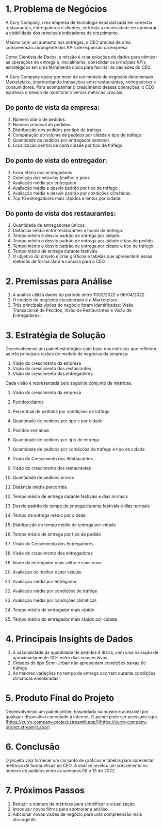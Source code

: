 # 1. Problema de Negócios
A Cury Company, uma empresa de tecnologia especializada em conectar restaurantes, entregadores e clientes, enfrenta a necessidade de aprimorar a visibilidade dos principais indicadores de crescimento. 

Mesmo com um aumento nas entregas, o CEO precisa de uma compreensão abrangente dos KPIs de expansão da empresa. 

Como Cientista de Dados, a missão é criar soluções de dados para otimizar as operações de entrega e, inicialmente, consolidar os principais KPIs estratégicos em uma ferramenta única para facilitar as decisões do CEO.

A Cury Company opera por meio de um modelo de negócios denominado Marketplace, intermediando transações entre restaurantes, entregadores e consumidores. Para acompanhar o crescimento dessas operações, o CEO expressa o desejo de monitorar diversas métricas cruciais.

## Do ponto de vista da empresa:
  1. Número diário de pedidos.
  2. Número semanal de pedidos.
  3. Distribuição dos pedidos por tipo de tráfego.
  4. Comparação do volume de pedidos por cidade e tipo de tráfego.
  5. Quantidade de pedidos por entregador semanal.
  6. Localização central de cada cidade por tipo de tráfego.

## Do ponto de vista do entregador:
  1. Faixa etária dos entregadores.
  2. Condição dos veículos (melhor e pior).
  3. Avaliação média por entregador.
  4. Avaliação média e desvio padrão por tipo de tráfego.
  5. Avaliação média e desvio padrão por condições climáticas.
  6. Top 10 entregadores mais rápidos e lentos por cidade.

## Do ponto de vista dos restaurantes:
  1. Quantidade de entregadores únicos.
  2. Distância média entre restaurantes e locais de entrega.
  3. Tempo médio e desvio padrão de entrega por cidade.
  4. Tempo médio e desvio padrão de entrega por cidade e tipo de pedido.
  5. Tempo médio e desvio padrão de entrega por cidade e tipo de tráfego.
  6. Tempo médio de entrega durante festivais.
  7. O objetivo do projeto é criar gráficos e tabelas que apresentem essas métricas de forma clara e concisa para o CEO.

# 2. Premissas para Análise
  1. A análise utiliza dados do período entre 11/02/2022 e 06/04/2022.
  2. O modelo de negócios considerado é o Marketplace.
  3. Três principais visões do negócio foram identificadas: Visão Transacional de Pedidos, Visão de Restaurantes e Visão de Entregadores.

# 3. Estratégia de Solução
Desenvolvemos um painel estratégico com base nas métricas que refletem as três principais visões do modelo de negócios da empresa:

  1. Visão do crescimento da empresa
  2. Visão do crescimento dos restaurantes
  3. Visão do crescimento dos entregadores

Cada visão é representada pelo seguinte conjunto de métricas.

1. Visão do crescimento da empresa
  1. Pedidos diários
  2. Percentual de pedidos por condições de tráfego
  3. Quantidade de pedidos por tipo e por cidade
  4. Pedidos semanais
  5. Quantidade de pedidos por tipo de entrega
  6. Quantidade de pedidos por condições de tráfego e tipo de cidade
  7. Visão do Crescimento dos Restaurantes

2. Visão do crescimento dos restaurantes
  1. Quantidade de pedidos únicos
  2. Distância média percorrida
  3. Tempo médio de entrega durante festivais e dias normais
  4. Desvio padrão do tempo de entrega durante festivais e dias normais
  5. Tempo de entrega médio por cidade
  6. Distribuição do tempo médio de entrega por cidade
  7. Tempo médio de entrega por tipo de pedido
  8. Visão do Crescimento dos Entregadores

3. Visão do crescimento dos entregadores
  1. Idade do entregador mais velho e mais novo
  2. Avaliação do melhor e pior veículo
  3. Avaliação média por entregador
  4. Avaliação média por condições de tráfego
  5. Avaliação média por condições climáticas
  6. Tempo médio do entregador mais rápido
  7. Tempo médio do entregador mais rápido por cidade

# 4. Principais Insights de Dados
  1. A sazonalidade da quantidade de pedidos é diária, com uma variação de aproximadamente 10% entre dias consecutivos.
  2. Cidades do tipo Semi-Urban não apresentam condições baixas de tráfego.
  3. As maiores variações no tempo de entrega ocorrem durante condições climáticas ensolaradas.
     
# 5. Produto Final do Projeto
Desenvolvemos um painel online, hospedado na nuvem e acessível por qualquer dispositivo conectado à internet. O painel pode ser acessado aqui. [https://curry-company-project.streamlit.app/](https://curry-company-project.streamlit.app/)

# 6. Conclusão
O projeto visa fornecer um conjunto de gráficos e tabelas para apresentar métricas de forma eficaz ao CEO. A análise revelou um crescimento no número de pedidos entre as semanas 06 e 13 de 2022.

# 7. Próximos Passos
  1. Reduzir o número de métricas para simplificar a visualização.
  2. Introduzir novos filtros para aprimorar a análise.
  3. Adicionar novas visões de negócio para uma compreensão mais abrangente.
